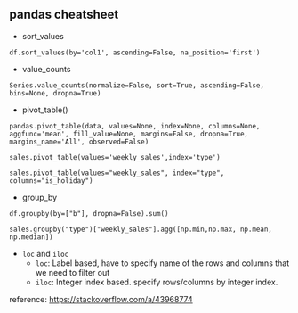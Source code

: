 ## pandas cheatsheet

- sort_values

`df.sort_values(by='col1', ascending=False, na_position='first')`

- value_counts

`Series.value_counts(normalize=False, sort=True, ascending=False, bins=None, dropna=True)`

- pivot_table()

`pandas.pivot_table(data, values=None, index=None, columns=None, aggfunc='mean', fill_value=None, margins=False, dropna=True, margins_name='All', observed=False)`

`sales.pivot_table(values='weekly_sales',index='type')`

`sales.pivot_table(values="weekly_sales", index="type", columns="is_holiday")`

- group_by

`df.groupby(by=["b"], dropna=False).sum()`

`sales.groupby("type")["weekly_sales"].agg([np.min,np.max, np.mean, np.median])`

- `loc` and `iloc`
    - `loc`: Label based, have to specify name of the rows and columns that we need to filter out
    - `iloc`: Integer index based. specify rows/columns by integer index.

reference: https://stackoverflow.com/a/43968774